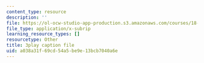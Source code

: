 ```yaml
---
content_type: resource
description: ''
file: https://ol-ocw-studio-app-production.s3.amazonaws.com/courses/18-01sc-single-variable-calculus-fall-2010/a038a31f69cd54a5be9e13bcb7040a6e_4Q37iOyBq44.vtt
file_type: application/x-subrip
learning_resource_types: []
resourcetype: Other
title: 3play caption file
uid: a038a31f-69cd-54a5-be9e-13bcb7040a6e
---
```

